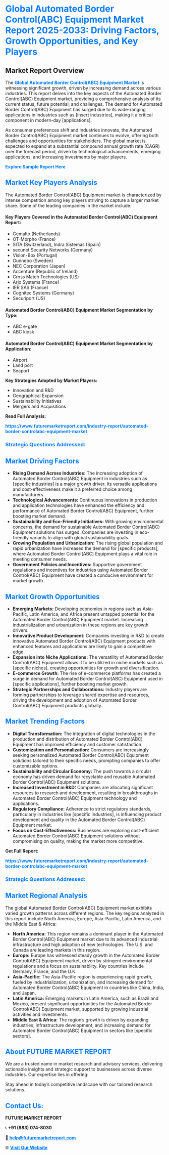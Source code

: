 <h1 style="color: #007BFF;">Global Automated Border Control(ABC) Equipment Market Report 2025-2033: Driving Factors, Growth Opportunities, and Key Players</h1>

<section id="overview">
<h2>Market Report Overview</h2>
<p>The <a href="https://www.futuremarketreport.com/industry-report/automated-border-controlabc-equipment-market" style="color: #007BFF; text-decoration: none;"><strong>Global Automated Border Control(ABC) Equipment Market</strong></a> is witnessing significant growth, driven by increasing demand across various industries. This report delves into the key aspects of the Automated Border Control(ABC) Equipment market, providing a comprehensive analysis of its current status, future potential, and challenges. The demand for Automated Border Control(ABC) Equipment has surged due to its wide-ranging applications in industries such as [insert industries], making it a critical component in modern-day [applications].</p>
<p>As consumer preferences shift and industries innovate, the Automated Border Control(ABC) Equipment market continues to evolve, offering both challenges and opportunities for stakeholders. The global market is expected to expand at a substantial compound annual growth rate (CAGR) over the forecast period, driven by technological advancements, emerging applications, and increasing investments by major players.</p>
</section>

<section id="overview">
<p><a href="https://www.futuremarketreport.com/request-sample/reportId=85095" style="color: #007BFF; text-decoration: none;"><strong>Explore Sample Report Here</strong></a></p>
</section>

<section id="key-players">
<h2 style="color: #007BFF;">Market Key Players Analysis</h2>
<p>The Automated Border Control(ABC) Equipment market is characterized by intense competition among key players striving to capture a larger market share. Some of the leading companies in the market include:</p>
<h4>Key Players Covered in the Automated Border Control(ABC) Equipment Report:</h4>
<ul><li>Gemalto (Netherlands)</li><li>OT-Morpho (France)</li><li>SITA (Switzerland), Indra Sistemas (Spain)</li><li>secunet Security Networks (Germany)</li><li>Vision-Box (Portugal)</li><li>Gunnebo (Sweden)</li><li>NEC Corporation (Japan)</li><li>Accenture (Republic of Ireland)</li><li>Cross Match Technologies (US)</li><li>Arjo Systems (France)</li><li>IER SAS (France)</li><li>Cognitec Systems (Germany)</li><li>Securiport (US)</li></ul>
<h4>Automated Border Control(ABC) Equipment Market Segmentation by Type:</h4>
<ul><li>ABC e-gate</li><li>ABC kiosk</li></ul>

<h4>Automated Border Control(ABC) Equipment Market Segmentation by Application:</h4>
<ul><li>Airport</li><li>Land port</li><li>Seaport</li></ul>
<p><strong>Key Strategies Adopted by Market Players:</strong></p>
<ul>
<li>Innovation and R&D</li>
<li>Geographical Expansion</li>
<li>Sustainability Initiatives</li>
<li>Mergers and Acquisitions</li>
</ul>
</section>

<section>
<p><strong>Read Full Analysis: </strong></p><a href="https://www.futuremarketreport.com/industry-report/automated-border-controlabc-equipment-market" style="color: #007BFF; text-decoration: none;"><strong>https://www.futuremarketreport.com/industry-report/automated-border-controlabc-equipment-market</strong></a>
<h3 style="color: #007BFF;">Strategic Questions Addressed:</h3>
</section>

<section id="driving-factors">
<h2 style="color: #007BFF;">Market Driving Factors</h2>
<ul>
<li><strong>Rising Demand Across Industries:</strong> The increasing adoption of Automated Border Control(ABC) Equipment in industries such as [specific industries] is a major growth driver. Its versatile applications and cost-effectiveness make it a preferred choice among manufacturers.</li>
<li><strong>Technological Advancements:</strong> Continuous innovations in production and application technologies have enhanced the efficiency and performance of Automated Border Control(ABC) Equipment, further boosting market demand.</li>
<li><strong>Sustainability and Eco-Friendly Initiatives:</strong> With growing environmental concerns, the demand for sustainable Automated Border Control(ABC) Equipment solutions has surged. Companies are investing in eco-friendly variants to align with global sustainability goals.</li>
<li><strong>Growing Population and Urbanization:</strong> The rising global population and rapid urbanization have increased the demand for [specific products], where Automated Border Control(ABC) Equipment plays a vital role in meeting consumer needs.</li>
<li><strong>Government Policies and Incentives:</strong> Supportive government regulations and incentives for industries using Automated Border Control(ABC) Equipment have created a conducive environment for market growth.</li>
</ul>
</section>

<section id="growth-opportunities">
<h2 style="color: #007BFF;">Market Growth Opportunities</h2>
<ul>
<li><strong>Emerging Markets:</strong> Developing economies in regions such as Asia-Pacific, Latin America, and Africa present untapped potential for the Automated Border Control(ABC) Equipment market. Increasing industrialization and urbanization in these regions are key growth drivers.</li>
<li><strong>Innovative Product Development:</strong> Companies investing in R&D to create innovative Automated Border Control(ABC) Equipment products with enhanced features and applications are likely to gain a competitive edge.</li>
<li><strong>Expansion into Niche Applications:</strong> The versatility of Automated Border Control(ABC) Equipment allows it to be utilized in niche markets such as [specific niches], creating opportunities for growth and diversification.</li>
<li><strong>E-commerce Growth:</strong> The rise of e-commerce platforms has created a surge in demand for Automated Border Control(ABC) Equipment used in [specific applications], further boosting market growth.</li>
<li><strong>Strategic Partnerships and Collaborations:</strong> Industry players are forming partnerships to leverage shared expertise and resources, driving the development and adoption of Automated Border Control(ABC) Equipment products globally.</li>
</ul>
</section>

<section id="trending-factors">
<h2 style="color: #007BFF;">Market Trending Factors</h2>
<ul>
<li><strong>Digital Transformation:</strong> The integration of digital technologies in the production and distribution of Automated Border Control(ABC) Equipment has improved efficiency and customer satisfaction.</li>
<li><strong>Customization and Personalization:</strong> Consumers are increasingly seeking personalized Automated Border Control(ABC) Equipment solutions tailored to their specific needs, prompting companies to offer customizable options.</li>
<li><strong>Sustainability and Circular Economy:</strong> The push towards a circular economy has driven demand for recyclable and reusable Automated Border Control(ABC) Equipment solutions.</li>
<li><strong>Increased Investment in R&D:</strong> Companies are allocating significant resources to research and development, resulting in breakthroughs in Automated Border Control(ABC) Equipment technology and applications.</li>
<li><strong>Regulatory Compliance:</strong> Adherence to strict regulatory standards, particularly in industries like [specific industries], is influencing product development and quality in the Automated Border Control(ABC) Equipment market.</li>
<li><strong>Focus on Cost-Effectiveness:</strong> Businesses are exploring cost-efficient Automated Border Control(ABC) Equipment solutions without compromising on quality, making the market more competitive.</li>
</ul>
</section>

<section>
<p><strong>Get Full Report: </strong></p><a href="https://www.futuremarketreport.com/industry-report/automated-border-controlabc-equipment-market" style="color: #007BFF; text-decoration: none;"><strong>https://www.futuremarketreport.com/industry-report/automated-border-controlabc-equipment-market</strong></a>
<h3 style="color: #007BFF;">Strategic Questions Addressed:</h3>
</section>


<section id="regional-analysis">
<h2 style="color: #007BFF;">Market Regional Analysis</h2>
<p>The global Automated Border Control(ABC) Equipment market exhibits varied growth patterns across different regions. The key regions analyzed in this report include North America, Europe, Asia-Pacific, Latin America, and the Middle East & Africa:</p>
<ul>
<li><strong>North America:</strong> This region remains a dominant player in the Automated Border Control(ABC) Equipment market due to its advanced industrial infrastructure and high adoption of new technologies. The U.S. and Canada are leading markets in this region.</li>
<li><strong>Europe:</strong> Europe has witnessed steady growth in the Automated Border Control(ABC) Equipment market, driven by stringent environmental regulations and a focus on sustainability. Key countries include Germany, France, and the U.K.</li>
<li><strong>Asia-Pacific:</strong> The Asia-Pacific region is experiencing rapid growth, fueled by industrialization, urbanization, and increasing demand for Automated Border Control(ABC) Equipment in countries like China, India, and Japan.</li>
<li><strong>Latin America:</strong> Emerging markets in Latin America, such as Brazil and Mexico, present significant opportunities for the Automated Border Control(ABC) Equipment market, supported by growing industrial activities and investments.</li>
<li><strong>Middle East & Africa:</strong> The region’s growth is driven by expanding industries, infrastructure development, and increasing demand for Automated Border Control(ABC) Equipment in sectors like [specific sectors].</li>
</ul>
</section>

<footer>
<h2 style="color: #007BFF;">About FUTURE MARKET REPORT</h2>
<p>We are a trusted name in market research and advisory services, delivering actionable insights and strategic support to businesses across diverse industries. Our expertise lies in offering:</p>

<p>Stay ahead in today’s competitive landscape with our tailored research solutions.</p>

<h2 style="color: #007BFF;">Contact Us:</h2>
<p><strong>FUTURE MARKET REPORT</strong></p>
<p>📞 <strong>+91 (883) 074-8030</strong></p>
<p>📧 <strong><a href="mailto:help@futuremarketreport.com" style="color: #007BFF;">help@futuremarketreport.com</a></strong></p>
<p>🌐 <strong><a href="https://www.futuremarketreport.com/" style="color: #007BFF;">Visit Our Website</a></strong></p>
</footer>